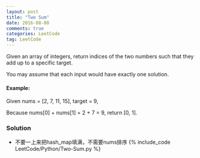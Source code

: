 ```yaml
---
layout: post
title: "Two Sum"
date: 2016-08-08
comments: true
categories: LeetCode
tag: LeetCode
---
```


Given an array of integers, return indices of the two numbers such that they add up to a specific target.

You may assume that each input would have exactly one solution.

#### Example:
Given nums = [2, 7, 11, 15], target = 9,

Because nums[0] + nums[1] = 2 + 7 = 9,
return [0, 1].

<!--more-->
### Solution
* 不要一上来把hash_map填满，不需要nums排序
{% include_code LeetCode/Python/Two-Sum.py %}
